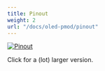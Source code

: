 ```yaml
---
title: Pinout
weight: 2
url: "/docs/oled-pmod/pinout"
---
```


<div class="text-center">

[![Pinout](/docs/oled-pmod/pinout_small.png)](/docs/oled-pmod/pinout.png)

</div>

Click for a (lot) larger version.
